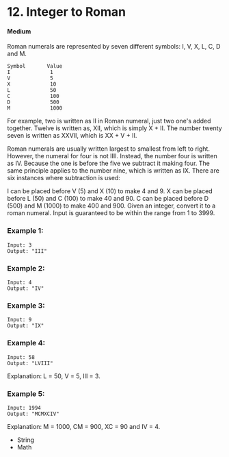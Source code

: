 # 12. Integer to Roman
#### Medium

Roman numerals are represented by seven different symbols: I, V, X, L, C, D and M.

```
Symbol       Value
I             1
V             5
X             10
L             50
C             100
D             500
M             1000
```
For example, two is written as II in Roman numeral, just two one's added together. Twelve is written as, XII, which is simply X + II. The number twenty seven is written as XXVII, which is XX + V + II.

Roman numerals are usually written largest to smallest from left to right. However, the numeral for four is not IIII. Instead, the number four is written as IV. Because the one is before the five we subtract it making four. The same principle applies to the number nine, which is written as IX. There are six instances where subtraction is used:

I can be placed before V (5) and X (10) to make 4 and 9. 
X can be placed before L (50) and C (100) to make 40 and 90. 
C can be placed before D (500) and M (1000) to make 400 and 900.
Given an integer, convert it to a roman numeral. Input is guaranteed to be within the range from 1 to 3999.

### Example 1:

```
Input: 3
Output: "III"
```

### Example 2:

```
Input: 4
Output: "IV"
```

### Example 3:

```
Input: 9
Output: "IX"
```

### Example 4:

```
Input: 58
Output: "LVIII"
```
Explanation: L = 50, V = 5, III = 3.

### Example 5:

```
Input: 1994
Output: "MCMXCIV"
```
Explanation: M = 1000, CM = 900, XC = 90 and IV = 4.

* String
* Math